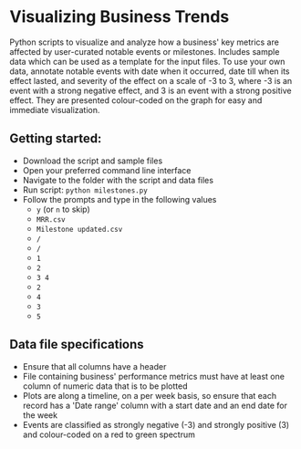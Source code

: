 Visualizing Business Trends
=========

Python scripts to visualize and analyze how a business' key metrics are affected by user-curated notable events or milestones.
Includes sample data which can be used as a template for the input files.
To use your own data, annotate notable events with date when it occurred, date till when its effect lasted, and severity of the effect on a scale of -3 to 3, where -3 is an event with a strong negative effect, and 3 is an event with a strong positive effect. They are presented colour-coded on the graph for easy and immediate visualization.

Getting started:
----------------
- Download the script and sample files
- Open your preferred command line interface
- Navigate to the folder with the script and data files
- Run script: `python milestones.py`
- Follow the prompts and type in the following values
  - `y` (or `n` to skip)
  - `MRR.csv`
  - `Milestone updated.csv`
  - `/`
  - `/`
  - `1`
  - `2`
  - `3 4`
  - `2`
  - `4`
  - `3`
  - `5`

Data file specifications
------------------------
- Ensure that all columns have a header
- File containing business' performance metrics must have at least one column of numeric data that is to be plotted
- Plots are along a timeline, on a per week basis, so ensure that each record has a 'Date range' column with a start date and an end date for the week
- Events are classified as strongly negative (-3) and strongly positive (3) and colour-coded on a red to green spectrum
